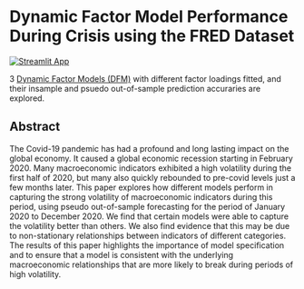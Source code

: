 # Dynamic Factor Model Performance During Crisis using the FRED Dataset 

[![Streamlit App](https://static.streamlit.io/badges/streamlit_badge_black_white.svg)](https://share.streamlit.io/nicholas-gs/fred/test/flatdir/main.py)


3 [Dynamic Factor Models (DFM)](https://www.statsmodels.org/devel/generated/statsmodels.tsa.statespace.dynamic_factor_mq.DynamicFactorMQ.html) with different factor loadings fitted, and their insample and psuedo out-of-sample prediction accuraries are explored.

## Abstract
The Covid-19 pandemic has had a profound and long lasting impact on the global economy. It caused a global economic recession starting in February 2020. Many macroeconomic indicators exhibited a high volatility during the first half of 2020, but many also quickly rebounded to pre-covid levels just a few months later. This paper explores how different
models perform in capturing the strong volatility of macroeconomic indicators during this period, using pseudo out-of-sample forecasting for the period of January 2020 to December 2020. We find that certain models were able to capture the volatility better than others. We also
find evidence that this may be due to non-stationary relationships between indicators of different categories. The results of this paper highlights the importance of model specification and to ensure that a model is consistent with the underlying macroeconomic relationships that are more
likely to break during periods of high volatility.
